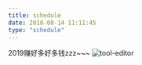 ```yaml
---
title: schedule
date: 2018-08-14 11:11:45
type: "schedule"
---
```


2019赚好多好多钱zzz~~~
![tool-editor](/images/avatar.jpg)